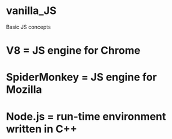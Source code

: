 # vanilla_JS
Basic JS concepts


# V8 =  JS engine for Chrome  
# SpiderMonkey = JS engine for Mozilla  
# Node.js = run-time environment written in C++
